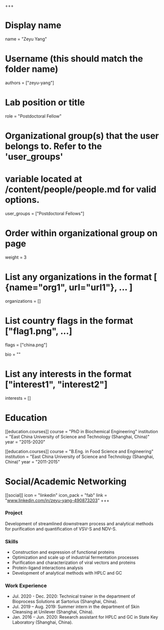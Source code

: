 +++
# Display name
name = "Zeyu Yang"

# Username (this should match the folder name)
authors = ["zeyu-yang"]

# Lab position or title
role = "Postdoctoral Fellow"

# Organizational group(s) that the user belongs to. Refer to the 'user_groups'
# variable located at /content/people/people.md for valid options.
user_groups = ["Postdoctoral Fellows"]

# Order within organizational group on page
weight = 3

# List any organizations in the format [ {name="org1", url="url1"}, ... ]
organizations = []

# List country flags in the format ["flag1.png", ...]
flags = ["china.png"]

bio = ""

# List any interests in the format ["interest1", "interest2"]
interests = []

# Education
[[education.courses]]
course = "PhD in Biochemical Engineering"
institution = "East China University of Science and Technology (Shanghai, China)"
year = "2015-2020"

[[education.courses]]
course = "B.Eng. in Food Science and Engineering"
institution = "East China University of Science and Technology (Shanghai, China)"
year = "2011-2015"

# Social/Academic Networking
[[social]]
  icon = "linkedin"
  icon_pack = "fab"
  link = "www.linkedin.com/in/zeyu-yang-490873203"
+++

### Project
Development of streamlined downstream process and analytical methods for
purification and quantification of VSV-S and NDV-S.

### Skills
- Construction and expression of functional proteins
- Optimization and scale up of industrial fermentation processes
- Purification and characterization of viral vectors and proteins
- Protein-ligand interactions analysis
- Development of analytical methods with HPLC and GC

### Work Experience
- Jul. 2020 - Dec. 2020: Technical trainer in the department of Bioprocess
  Solutions at Sartorius (Shanghai, China).
- Jul. 2019 – Aug. 2019: Summer intern in the department of Skin Cleansing at
  Unilever (Shanghai, China).
- Jan. 2016 – Jun. 2020: Research assistant for HPLC and GC in State Key
  Laboratory (Shanghai, China).
